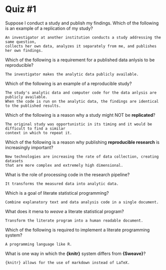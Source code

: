 Quiz #1
=======

Suppose I conduct a study and publish my findings. Which of the following is an example of a replication of my study?

    An investigator at another institution conducts a study addressing the same question,
    collects her own data, analyzes it separately from me, and publishes her own findings.

Which of the following is a requirement for a published data anlysis to be reproducible?

    The investigator makes the analytic data publicly available.

Which of the following is an example of a reproducible study?

    The study's analytic data and computer code for the data anlysis are publicly available.
    When the code is run on the analytic data, the findings are identical to the published results.

Which of the following is a reason why a study might NOT be **replicated**?

    The original study was opportunistic in its timing and it would be difficult to find a similar
    context in which to repeat it.

Which of the following is a reason why publishing **reproducible research** is increasingly important?

    New technologies are increasing the rate of data collection, creating datasets
    that are more complex and extremely high dimensional.

What is the role of processing code in the research pipeline?

    It transforms the measured data into analytic data.

Which is a goal of literate statistical programming?

    Combine explanatory text and data analysis code in a single document.

What does it mena to *weave* a literate statistical program?

    Transform the literate program into a human readable document.

Which of the following is required to implement a literate programming system?

    A programming language like R.

What is one way in which the **{knitr}** system differs from **{Sweave}**?

    {knitr} allows for the use of markdown instead of LaTeX.
